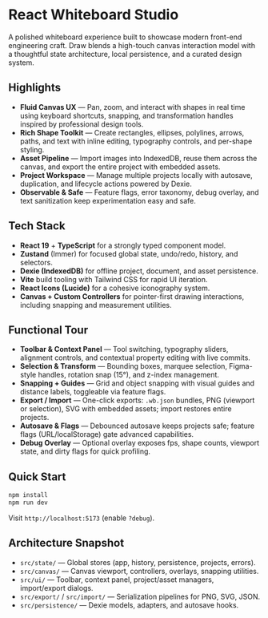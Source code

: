 # React Whiteboard Studio

A polished whiteboard experience built to showcase modern front-end engineering craft. Draw blends a high-touch canvas interaction model with a thoughtful state architecture, local persistence, and a curated design system.

## Highlights

- **Fluid Canvas UX** — Pan, zoom, and interact with shapes in real time using keyboard shortcuts, snapping, and transformation handles inspired by professional design tools.
- **Rich Shape Toolkit** — Create rectangles, ellipses, polylines, arrows, paths, and text with inline editing, typography controls, and per-shape styling.
- **Asset Pipeline** — Import images into IndexedDB, reuse them across the canvas, and export the entire project with embedded assets.
- **Project Workspace** — Manage multiple projects locally with autosave, duplication, and lifecycle actions powered by Dexie.
- **Observable & Safe** — Feature flags, error taxonomy, debug overlay, and text sanitization keep experimentation easy and safe.

## Tech Stack

- **React 19** + **TypeScript** for a strongly typed component model.
- **Zustand** (Immer) for focused global state, undo/redo, history, and selectors.
- **Dexie (IndexedDB)** for offline project, document, and asset persistence.
- **Vite** build tooling with Tailwind CSS for rapid UI iteration.
- **React Icons (Lucide)** for a cohesive iconography system.
- **Canvas + Custom Controllers** for pointer-first drawing interactions, including snapping and measurement utilities.

## Functional Tour

- **Toolbar & Context Panel** — Tool switching, typography sliders, alignment controls, and contextual property editing with live commits.
- **Selection & Transform** — Bounding boxes, marquee selection, Figma-style handles, rotation snap (15°), and z-index management.
- **Snapping + Guides** — Grid and object snapping with visual guides and distance labels, toggleable via feature flags.
- **Export / Import** — One-click exports: `.wb.json` bundles, PNG (viewport or selection), SVG with embedded assets; import restores entire projects.
- **Autosave & Flags** — Debounced autosave keeps projects safe; feature flags (URL/localStorage) gate advanced capabilities.
- **Debug Overlay** — Optional overlay exposes fps, shape counts, viewport state, and dirty flags for quick profiling.

## Quick Start

```bash
npm install
npm run dev
```

Visit `http://localhost:5173` (enable `?debug`).

## Architecture Snapshot

- `src/state/` — Global stores (app, history, persistence, projects, errors).
- `src/canvas/` — Canvas viewport, controllers, overlays, snapping utilities.
- `src/ui/` — Toolbar, context panel, project/asset managers, import/export dialogs.
- `src/export/` / `src/import/` — Serialization pipelines for PNG, SVG, JSON.
- `src/persistence/` — Dexie models, adapters, and autosave hooks.

